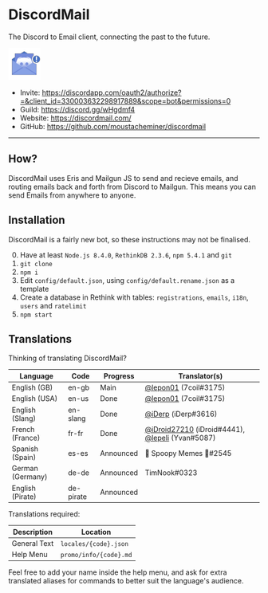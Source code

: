 # DiscordMail
The Discord to Email client, connecting the past to the future.

![Discord Mail](server/static/img/favicon.png)

- Invite: https://discordapp.com/oauth2/authorize?=&client_id=330003632298917889&scope=bot&permissions=0
- Guild: https://discord.gg/wHgdmf4
- Website: https://discordmail.com/
- GitHub: https://github.com/moustacheminer/discordmail

---

## How?
DiscordMail uses Eris and Mailgun JS to send and recieve emails, and routing emails back and forth from Discord to Mailgun. This means you can send Emails from anywhere to anyone.

## Installation
DiscordMail is a fairly new bot, so these instructions may not be finalised.

0. Have at least `Node.js 8.4.0`, `RethinkDB 2.3.6`, `npm 5.4.1` and `git`
1. `git clone`
2. `npm i`
3. Edit `config/default.json`, using `config/default.rename.json` as a template
4. Create a database in Rethink with tables: `registrations`, `emails`, `i18n`, `users` and `ratelimit`
5. `npm start`

## Translations

Thinking of translating DiscordMail?

Language         | Code      | Progress  | Translator(s)
---------------- | --------- | --------- | --------------------------
English (GB)     | en-gb     | Main      | [@lepon01](https://github.com/lepon01) (7coil#3175)
English (USA)    | en-us     | Done      | [@lepon01](https://github.com/lepon01) (7coil#3175)
English (Slang)  | en-slang  | Done      | [@iDerp](https://github.com/iDerp) (iDerp#3616)
French (France)  | fr-fr     | Done      | [@iDroid27210](https://github.com/iDroid27210) (iDroid#4441), [@lepeli](https://github.com/lepeli) (Yvan#5087)
Spanish (Spain)  | es-es     | Announced | 🎃 Spoopy Memes 🎃#2545
German (Germany) | de-de     | Announced | TimNook#0323
English (Pirate) | de-pirate | Announced |

Translations required:

Description  | Location
------------ | ----------------------
General Text | `locales/{code}.json`
Help Menu    | `promo/info/{code}.md`

Feel free to add your name inside the help menu, and ask for extra translated aliases for commands to better suit the language's audience.
